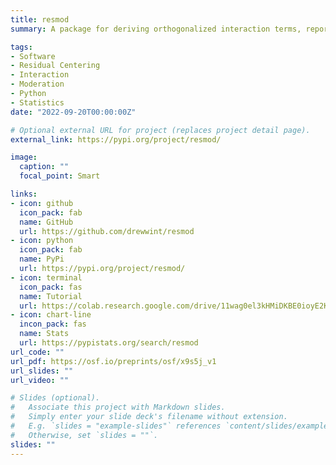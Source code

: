 ```yaml
---
title: resmod
summary: A package for deriving orthogonalized interaction terms, reporting interaction analyses, and visualization of interactions (Role Author)

tags:
- Software
- Residual Centering
- Interaction
- Moderation
- Python
- Statistics
date: "2022-09-20T00:00:00Z"

# Optional external URL for project (replaces project detail page).
external_link: https://pypi.org/project/resmod/

image:
  caption: ""
  focal_point: Smart

links:
- icon: github
  icon_pack: fab
  name: GitHub
  url: https://github.com/drewwint/resmod
- icon: python
  icon_pack: fab
  name: PyPi
  url: https://pypi.org/project/resmod/
- icon: terminal
  icon_pack: fas
  name: Tutorial
  url: https://colab.research.google.com/drive/11wag0el3kHMiDKBE0ioyE2K8jLbW5hdJ?usp=sharing
- icon: chart-line
  incon_pack: fas
  name: Stats
  url: https://pypistats.org/search/resmod
url_code: ""
url_pdf: https://osf.io/preprints/osf/x9s5j_v1
url_slides: ""
url_video: ""

# Slides (optional).
#   Associate this project with Markdown slides.
#   Simply enter your slide deck's filename without extension.
#   E.g. `slides = "example-slides"` references `content/slides/example-slides.md`.
#   Otherwise, set `slides = ""`.
slides: ""
---
```



